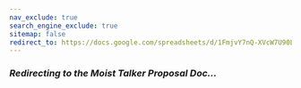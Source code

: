 ```yaml
---
nav_exclude: true
search_engine_exclude: true
sitemap: false
redirect_to: https://docs.google.com/spreadsheets/d/1FmjvY7nQ-XVcW7U90LYjSx_tXtgmZ4uDXqib_VH_mG0/edit?usp=sharing
---
```


### ***Redirecting to the Moist Talker Proposal Doc...***
